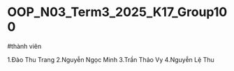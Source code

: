 # OOP_N03_Term3_2025_K17_Group100

#thành viên

1.Đào Thu Trang 
2.Nguyễn Ngọc Minh
3.Trần Thảo Vy
4.Nguyễn Lệ Thu
